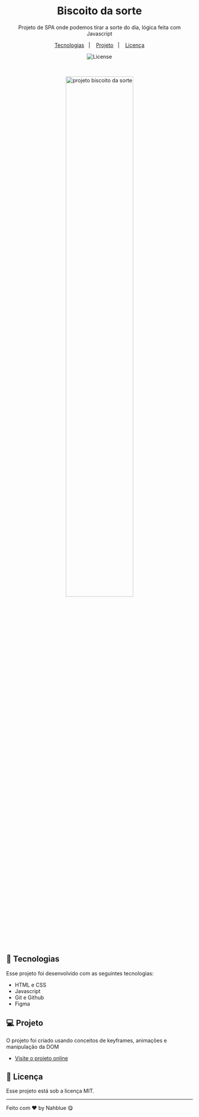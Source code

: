 <h1 align="center">Biscoito da sorte</h1>

<p align="center">
Projeto de SPA onde podemos tirar a sorte do dia, lógica feita com Javascript<br/>
</p>

<p align="center">
  <a href="#-tecnologias">Tecnologias</a>&nbsp;&nbsp;&nbsp;|&nbsp;&nbsp;&nbsp;
  <a href="#-projeto">Projeto</a>&nbsp;&nbsp;&nbsp;|&nbsp;&nbsp;&nbsp;
  <a href="#memo-licença">Licença</a>
</p>

<p align="center">
  <img alt="License" src="https://img.shields.io/static/v1?label=license&message=MIT&color=49AA26&labelColor=000000">
</p>

<br>

<p align="center">
  <img alt="projeto biscoito da sorte" src="" width="60%">
</p>

## 🚀 Tecnologias

Esse projeto foi desenvolvido com as seguintes tecnologias:

- HTML e CSS
- Javascript
- Git e Github
- Figma

## 💻 Projeto

O projeto foi criado usando conceitos de keyframes, animações e manipulação da DOM

- [Visite o projeto online]()

## :memo: Licença

Esse projeto está sob a licença MIT.

---

Feito com ♥ by Nahblue 😋